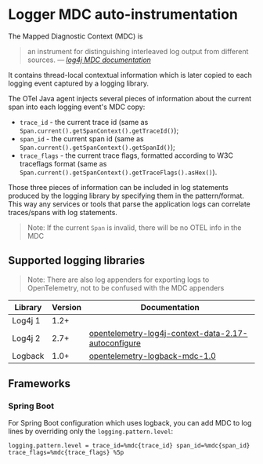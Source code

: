 # Logger MDC auto-instrumentation

The Mapped Diagnostic Context (MDC) is

> an instrument for distinguishing interleaved log output from different sources.
> &mdash; <cite> [log4j MDC documentation](http://logging.apache.org/log4j/1.2/apidocs/org/apache/log4j/MDC.html) </cite>

It contains thread-local contextual information which is later copied to each logging event captured
by a logging library.

The OTel Java agent injects several pieces of information about the current span into each logging
event's MDC copy:

- `trace_id` - the current trace id
  (same as `Span.current().getSpanContext().getTraceId()`);
- `span_id` - the current span id
  (same as `Span.current().getSpanContext().getSpanId()`);
- `trace_flags` - the current trace flags, formatted according to W3C traceflags format
  (same as `Span.current().getSpanContext().getTraceFlags().asHex()`).

Those three pieces of information can be included in log statements produced by the logging library
by specifying them in the pattern/format. This way any services or tools that parse the application 
logs can correlate traces/spans with log statements.

> Note: If the current `Span` is invalid, there will be no OTEL info in the MDC

## Supported logging libraries

> Note: There are also log appenders for exporting logs to OpenTelemetry, not to be confused with the MDC appenders

| Library | Version | Documentation                                                                        |
|---------|---------|--------------------------------------------------------------------------------------|
| Log4j 1 | 1.2+    |                                                                                      |
| Log4j 2 | 2.7+    | [opentelemetry-log4j-context-data-2.17-autoconfigure](../instrumentation/log4j/log4j-context-data/log4j-context-data-2.17/library-autoconfigure) |                                                                                     |
| Logback | 1.0+    | [opentelemetry-logback-mdc-1.0](../instrumentation/logback/logback-mdc-1.0/library)  |

## Frameworks

### Spring Boot

For Spring Boot configuration which uses logback, you can add MDC to log lines by overriding only the `logging.pattern.level`:

```properties
logging.pattern.level = trace_id=%mdc{trace_id} span_id=%mdc{span_id} trace_flags=%mdc{trace_flags} %5p
```
